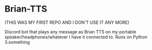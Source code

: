 # Brian-TTS
(THIS WAS MY FIRST REPO AND I DON'T USE IT ANY MORE)


Discord bot that plays any message as Brian TTS on my portable speaker/headphones/whatever I have it connected to. 
Runs on Python 3.something
